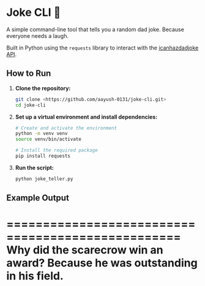 # Joke CLI 🤣

A simple command-line tool that tells you a random dad joke. Because everyone needs a laugh.

Built in Python using the `requests` library to interact with the [icanhazdadjoke API](https://icanhazdadjoke.com/api).

## How to Run

1.  **Clone the repository:**
    ```bash
    git clone <https://github.com/aayush-0131/joke-cli.git>
    cd joke-cli
    ```

2.  **Set up a virtual environment and install dependencies:**
    ```bash
    # Create and activate the environment
    python -m venv venv
    source venv/bin/activate 

    # Install the required package
    pip install requests
    ```

3.  **Run the script:**
    ```bash
    python joke_teller.py
    ```

## Example Output

==================================================
Why did the scarecrow win an award? Because he was outstanding in his field.
==================================================